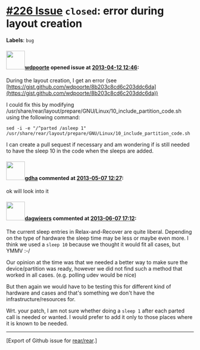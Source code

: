 [\#226 Issue](https://github.com/rear/rear/issues/226) `closed`: error during layout creation
=============================================================================================

**Labels**: `bug`

#### <img src="https://avatars.githubusercontent.com/u/1590248?v=4" width="50">[wdpoorte](https://github.com/wdpoorte) opened issue at [2013-04-12 12:46](https://github.com/rear/rear/issues/226):

During the layout creation, I get an error (see
[https://gist.github.com/wdpoorte/8b203c8cd6c203ddc6da](https://gist.github.com/wdpoorte/8b203c8cd6c203ddc6da))

I could fix this by modifying
/usr/share/rear/layout/prepare/GNU/Linux/10\_include\_partition\_code.sh
using the following command:

    sed -i -e "/^parted /asleep 1" /usr/share/rear/layout/prepare/GNU/Linux/10_include_partition_code.sh

I can create a pull sequest if necessary and am wondering if is still
needed to have the sleep 10 in the code when the sleeps are added.

#### <img src="https://avatars.githubusercontent.com/u/888633?u=cdaeb31efcc0048d3619651aa18dd4b76e636b21&v=4" width="50">[gdha](https://github.com/gdha) commented at [2013-05-07 12:27](https://github.com/rear/rear/issues/226#issuecomment-17538918):

ok will look into it

#### <img src="https://avatars.githubusercontent.com/u/388198?u=0732dee3fe5002278cfbf40359ec431bdcf5f06c&v=4" width="50">[dagwieers](https://github.com/dagwieers) commented at [2013-06-07 17:12](https://github.com/rear/rear/issues/226#issuecomment-19120121):

The current sleep entries in Relax-and-Recover are quite liberal.
Depending on the type of hardware the sleep time may be less or maybe
even more. I think we used a `sleep 10` because we thought it would fit
all cases, but YMMV :-/

Our opinion at the time was that we needed a better way to make sure the
device/partition was ready, however we did not find such a method that
worked in all cases. (e.g. polling udev would be nice)

But then again we would have to be testing this for different kind of
hardware and cases and that's something we don't have the
infrastructure/resources for.

Wrt. your patch, I am not sure whether doing a `sleep 1` after each
parted call is needed or wanted. I would prefer to add it only to those
places where it is known to be needed.

------------------------------------------------------------------------

\[Export of Github issue for
[rear/rear](https://github.com/rear/rear).\]
